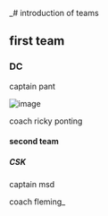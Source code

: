 _# introduction of teams

## first team

### DC

captain pant

![image](https://user-images.githubusercontent.com/68766055/168762422-f5ab3860-f15e-421e-b131-730fd174be26.png)


coach ricky ponting

#### second team

##### CSK

captain msd

coach fleming_
